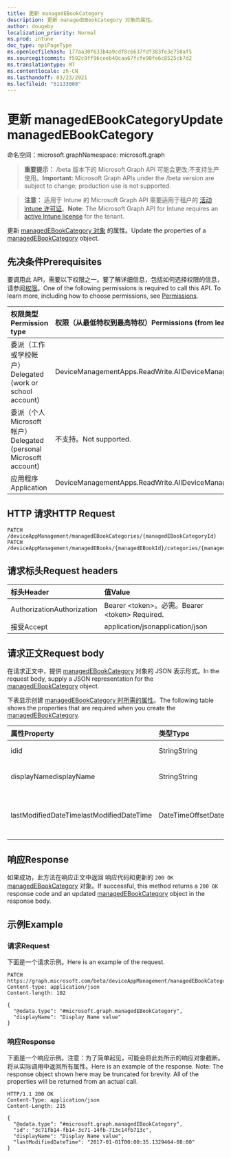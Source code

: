```yaml
---
title: 更新 managedEBookCategory
description: 更新 managedEBookCategory 对象的属性。
author: dougeby
localization_priority: Normal
ms.prod: intune
doc_type: apiPageType
ms.openlocfilehash: 177aa30f633b4a9cdf8c6637fdf383fe3e758af5
ms.sourcegitcommit: f592c9ff96ceeb40caa67fcfe90fe6c8525cb7d2
ms.translationtype: MT
ms.contentlocale: zh-CN
ms.lasthandoff: 03/23/2021
ms.locfileid: "51133008"
---
```

# <a name="update-managedebookcategory"></a><span data-ttu-id="17a0a-103">更新 managedEBookCategory</span><span class="sxs-lookup"><span data-stu-id="17a0a-103">Update managedEBookCategory</span></span>

<span data-ttu-id="17a0a-104">命名空间：microsoft.graph</span><span class="sxs-lookup"><span data-stu-id="17a0a-104">Namespace: microsoft.graph</span></span>

> <span data-ttu-id="17a0a-105">**重要提示：** /beta 版本下的 Microsoft Graph API 可能会更改;不支持生产使用。</span><span class="sxs-lookup"><span data-stu-id="17a0a-105">**Important:** Microsoft Graph APIs under the /beta version are subject to change; production use is not supported.</span></span>

> <span data-ttu-id="17a0a-106">**注意：** 适用于 Intune 的 Microsoft Graph API 需要适用于租户的 [活动 Intune 许可证](https://go.microsoft.com/fwlink/?linkid=839381)。</span><span class="sxs-lookup"><span data-stu-id="17a0a-106">**Note:** The Microsoft Graph API for Intune requires an [active Intune license](https://go.microsoft.com/fwlink/?linkid=839381) for the tenant.</span></span>

<span data-ttu-id="17a0a-107">更新 [managedEBookCategory 对象](../resources/intune-books-managedebookcategory.md) 的属性。</span><span class="sxs-lookup"><span data-stu-id="17a0a-107">Update the properties of a [managedEBookCategory](../resources/intune-books-managedebookcategory.md) object.</span></span>

## <a name="prerequisites"></a><span data-ttu-id="17a0a-108">先决条件</span><span class="sxs-lookup"><span data-stu-id="17a0a-108">Prerequisites</span></span>
<span data-ttu-id="17a0a-p101">要调用此 API，需要以下权限之一。要了解详细信息，包括如何选择权限的信息，请参阅[权限](/graph/permissions-reference)。</span><span class="sxs-lookup"><span data-stu-id="17a0a-p101">One of the following permissions is required to call this API. To learn more, including how to choose permissions, see [Permissions](/graph/permissions-reference).</span></span>

|<span data-ttu-id="17a0a-111">权限类型</span><span class="sxs-lookup"><span data-stu-id="17a0a-111">Permission type</span></span>|<span data-ttu-id="17a0a-112">权限（从最低特权到最高特权）</span><span class="sxs-lookup"><span data-stu-id="17a0a-112">Permissions (from least to most privileged)</span></span>|
|:---|:---|
|<span data-ttu-id="17a0a-113">委派（工作或学校帐户）</span><span class="sxs-lookup"><span data-stu-id="17a0a-113">Delegated (work or school account)</span></span>|<span data-ttu-id="17a0a-114">DeviceManagementApps.ReadWrite.All</span><span class="sxs-lookup"><span data-stu-id="17a0a-114">DeviceManagementApps.ReadWrite.All</span></span>|
|<span data-ttu-id="17a0a-115">委派（个人 Microsoft 帐户）</span><span class="sxs-lookup"><span data-stu-id="17a0a-115">Delegated (personal Microsoft account)</span></span>|<span data-ttu-id="17a0a-116">不支持。</span><span class="sxs-lookup"><span data-stu-id="17a0a-116">Not supported.</span></span>|
|<span data-ttu-id="17a0a-117">应用程序</span><span class="sxs-lookup"><span data-stu-id="17a0a-117">Application</span></span>|<span data-ttu-id="17a0a-118">DeviceManagementApps.ReadWrite.All</span><span class="sxs-lookup"><span data-stu-id="17a0a-118">DeviceManagementApps.ReadWrite.All</span></span>|

## <a name="http-request"></a><span data-ttu-id="17a0a-119">HTTP 请求</span><span class="sxs-lookup"><span data-stu-id="17a0a-119">HTTP Request</span></span>
<!-- {
  "blockType": "ignored"
}
-->
``` http
PATCH /deviceAppManagement/managedEBookCategories/{managedEBookCategoryId}
PATCH /deviceAppManagement/managedEBooks/{managedEBookId}/categories/{managedEBookCategoryId}
```

## <a name="request-headers"></a><span data-ttu-id="17a0a-120">请求标头</span><span class="sxs-lookup"><span data-stu-id="17a0a-120">Request headers</span></span>
|<span data-ttu-id="17a0a-121">标头</span><span class="sxs-lookup"><span data-stu-id="17a0a-121">Header</span></span>|<span data-ttu-id="17a0a-122">值</span><span class="sxs-lookup"><span data-stu-id="17a0a-122">Value</span></span>|
|:---|:---|
|<span data-ttu-id="17a0a-123">Authorization</span><span class="sxs-lookup"><span data-stu-id="17a0a-123">Authorization</span></span>|<span data-ttu-id="17a0a-124">Bearer &lt;token&gt;。必需。</span><span class="sxs-lookup"><span data-stu-id="17a0a-124">Bearer &lt;token&gt; Required.</span></span>|
|<span data-ttu-id="17a0a-125">接受</span><span class="sxs-lookup"><span data-stu-id="17a0a-125">Accept</span></span>|<span data-ttu-id="17a0a-126">application/json</span><span class="sxs-lookup"><span data-stu-id="17a0a-126">application/json</span></span>|

## <a name="request-body"></a><span data-ttu-id="17a0a-127">请求正文</span><span class="sxs-lookup"><span data-stu-id="17a0a-127">Request body</span></span>
<span data-ttu-id="17a0a-128">在请求正文中，提供 [managedEBookCategory](../resources/intune-books-managedebookcategory.md) 对象的 JSON 表示形式。</span><span class="sxs-lookup"><span data-stu-id="17a0a-128">In the request body, supply a JSON representation for the [managedEBookCategory](../resources/intune-books-managedebookcategory.md) object.</span></span>

<span data-ttu-id="17a0a-129">下表显示创建 [managedEBookCategory 时所需的属性](../resources/intune-books-managedebookcategory.md)。</span><span class="sxs-lookup"><span data-stu-id="17a0a-129">The following table shows the properties that are required when you create the [managedEBookCategory](../resources/intune-books-managedebookcategory.md).</span></span>

|<span data-ttu-id="17a0a-130">属性</span><span class="sxs-lookup"><span data-stu-id="17a0a-130">Property</span></span>|<span data-ttu-id="17a0a-131">类型</span><span class="sxs-lookup"><span data-stu-id="17a0a-131">Type</span></span>|<span data-ttu-id="17a0a-132">说明</span><span class="sxs-lookup"><span data-stu-id="17a0a-132">Description</span></span>|
|:---|:---|:---|
|<span data-ttu-id="17a0a-133">id</span><span class="sxs-lookup"><span data-stu-id="17a0a-133">id</span></span>|<span data-ttu-id="17a0a-134">String</span><span class="sxs-lookup"><span data-stu-id="17a0a-134">String</span></span>|<span data-ttu-id="17a0a-135">实体的键。</span><span class="sxs-lookup"><span data-stu-id="17a0a-135">The key of the entity.</span></span>|
|<span data-ttu-id="17a0a-136">displayName</span><span class="sxs-lookup"><span data-stu-id="17a0a-136">displayName</span></span>|<span data-ttu-id="17a0a-137">String</span><span class="sxs-lookup"><span data-stu-id="17a0a-137">String</span></span>|<span data-ttu-id="17a0a-138">电子图书类别的名称。</span><span class="sxs-lookup"><span data-stu-id="17a0a-138">The name of the eBook category.</span></span>|
|<span data-ttu-id="17a0a-139">lastModifiedDateTime</span><span class="sxs-lookup"><span data-stu-id="17a0a-139">lastModifiedDateTime</span></span>|<span data-ttu-id="17a0a-140">DateTimeOffset</span><span class="sxs-lookup"><span data-stu-id="17a0a-140">DateTimeOffset</span></span>|<span data-ttu-id="17a0a-141">ManagedEBookCategory 上次修改的日期和时间。</span><span class="sxs-lookup"><span data-stu-id="17a0a-141">The date and time the ManagedEBookCategory was last modified.</span></span>|



## <a name="response"></a><span data-ttu-id="17a0a-142">响应</span><span class="sxs-lookup"><span data-stu-id="17a0a-142">Response</span></span>
<span data-ttu-id="17a0a-143">如果成功，此方法在响应正文中返回 响应代码和更新的 `200 OK` [managedEBookCategory](../resources/intune-books-managedebookcategory.md) 对象。</span><span class="sxs-lookup"><span data-stu-id="17a0a-143">If successful, this method returns a `200 OK` response code and an updated [managedEBookCategory](../resources/intune-books-managedebookcategory.md) object in the response body.</span></span>

## <a name="example"></a><span data-ttu-id="17a0a-144">示例</span><span class="sxs-lookup"><span data-stu-id="17a0a-144">Example</span></span>

### <a name="request"></a><span data-ttu-id="17a0a-145">请求</span><span class="sxs-lookup"><span data-stu-id="17a0a-145">Request</span></span>
<span data-ttu-id="17a0a-146">下面是一个请求示例。</span><span class="sxs-lookup"><span data-stu-id="17a0a-146">Here is an example of the request.</span></span>
``` http
PATCH https://graph.microsoft.com/beta/deviceAppManagement/managedEBookCategories/{managedEBookCategoryId}
Content-type: application/json
Content-length: 102

{
  "@odata.type": "#microsoft.graph.managedEBookCategory",
  "displayName": "Display Name value"
}
```

### <a name="response"></a><span data-ttu-id="17a0a-147">响应</span><span class="sxs-lookup"><span data-stu-id="17a0a-147">Response</span></span>
<span data-ttu-id="17a0a-p102">下面是一个响应示例。注意：为了简单起见，可能会将此处所示的响应对象截断。将从实际调用中返回所有属性。</span><span class="sxs-lookup"><span data-stu-id="17a0a-p102">Here is an example of the response. Note: The response object shown here may be truncated for brevity. All of the properties will be returned from an actual call.</span></span>
``` http
HTTP/1.1 200 OK
Content-Type: application/json
Content-Length: 215

{
  "@odata.type": "#microsoft.graph.managedEBookCategory",
  "id": "3c71fb14-fb14-3c71-14fb-713c14fb713c",
  "displayName": "Display Name value",
  "lastModifiedDateTime": "2017-01-01T00:00:35.1329464-08:00"
}
```




